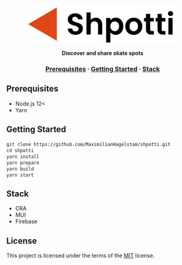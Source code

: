   <p align="center">
    <img height=100 src="logo.svg"/>
  </p>

<p align="center">
  <strong>
    Discover and share skate spots
  </strong>
</p>

<h3 align="center">
  <a href="#prerequisites">Prerequisites</a>
  <span> · </span>
  <a href="#getting-started">Getting Started</a>
  <span> · </span>
  <a href="#technologies">Stack</a>
</h3>

## Prerequisites

- Node.js 12<
- Yarn

## Getting Started

```
git clone https://github.com/MaximilianHagelstam/shpotti.git
cd shpotti
yarn install
yarn prepare
yarn build
yarn start
```

## Stack

- CRA
- MUI
- Firebase

## License

This project is licensed under the terms of the [MIT](https://choosealicense.com/licenses/mit/) license.
